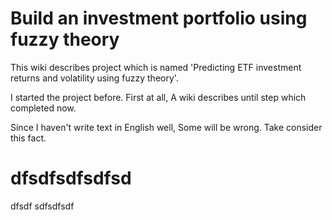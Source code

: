  # Build an investment portfolio using fuzzy theory
  
  This wiki describes project which is named 'Predicting ETF investment returns and volatility using fuzzy theory'.

  I started the project before. First at all, A wiki describes until step which completed now.
  
  Since I haven't write text in English well, Some will be wrong. Take consider this fact.

# dfsdfsdfsdfsd
dfsdf
sdfsdfsdf
